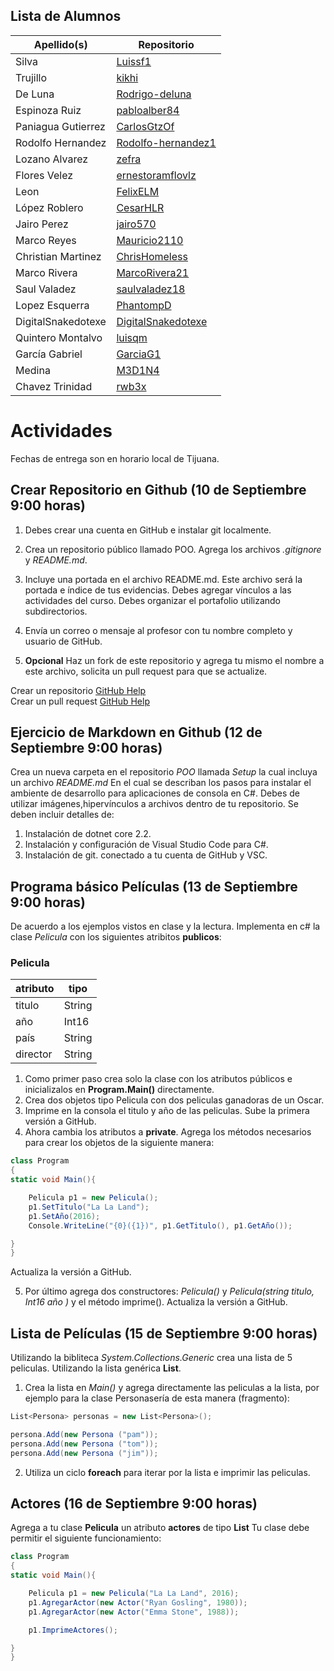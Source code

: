 

## Lista de Alumnos 

| Apellido(s)           | Repositorio                                |
| ----------------------|--------------------------------------------|
| Silva                 | [Luissf1](https://github.com/Luissf1/POO)  |
| Trujillo              | [kikhi](https://github.com/kikhi/POO)      |
| De Luna               | [Rodrigo-deluna](https://github.com/Rodrigo-deluna)|
| Espinoza Ruiz         | [pabloalber84](https://github.com/pabloalber84)|
| Paniagua  Gutierrez   | [CarlosGtzOf](https://github.com/CarlosGtzOf)|
| Rodolfo Hernandez     | [Rodolfo-hernandez1](https://github.com/Rodolfo-hernandez1/CursoOOP)  |
| Lozano Alvarez        | [zefra](https://github.com/zefra/p.oo)      |
| Flores Velez          | [ernestoramflovlz](https://github.com/ernestoramflovlz/Poo)|
| Leon                  | [FelixELM](https://github.com/FelixELM/POO)|
| López Roblero         | [CesarHLR](https://github.com/CesarHLR/POO)|
| Jairo Perez           | [jairo570](https://github.com/jairo570/POO)|
| Marco Reyes           | [Mauricio2110](https://github.com/Mauricio2110/Poo)|
| Christian Martinez    | [ChrisHomeless](https://github.com/ChrisHomeless/HomelessPOO)|
| Marco Rivera          | [MarcoRivera21](https://github.com/MarcoRivera21/Marco-Rivera/blob/master/README.md)|
| Saul Valadez          | [saulvaladez18](https://github.com/saulvaladez18/ShaggyPOO)|
| Lopez Esquerra        | [PhantompD](https://github.com/PhantompD/OOP)|
| DigitalSnakedotexe    | [DigitalSnakedotexe](https://github.com/DigitalSnakedotexe/POO)|
| Quintero Montalvo     | [luisqm](http://github.com/luisqm/POO)|
| García Gabriel        | [GarciaG1](https://github.com/GarciaG1/POO1)|
| Medina                | [M3D1N4](https://github.com/M3D1N4/Dorya-poo)|
| Chavez Trinidad       | [rwb3x](https://https://github.com/rwb3x/POO)| 


# Actividades 

Fechas de entrega son en horario local de Tijuana.

## Crear Repositorio en Github (10 de Septiembre 9:00 horas)

1. Debes crear una cuenta en GitHub e instalar git localmente.
2. Crea un repositorio público llamado POO. Agrega los archivos *.gitignore* y *README.md*.
3. Incluye una portada en el archivo README.md. Este archivo será la portada e índice de tus evidencias. Debes agregar vínculos a las actividades del curso. Debes organizar el portafolio utilizando subdirectorios.
4. Envía un correo o mensaje al profesor con tu nombre completo y usuario de GitHub.

5. **Opcional** Haz un fork de este repositorio y agrega tu mismo el nombre a este archivo, solicita un pull request para que se actualize.

Crear un repositorio  [GitHub Help](https://help.github.com/en/articles/create-a-repo)   
Crear un pull request [GitHub Help](https://help.github.com/en/articles/creating-a-pull-request-from-a-fork)


## Ejercicio de Markdown en Github (12 de Septiembre 9:00 horas)

Crea un nueva carpeta en el repositorio *POO* llamada *Setup* la cual incluya un archivo *README.md*   En el cual se describan los pasos para instalar el ambiente de desarrollo para aplicaciones de consola en C#. Debes de utilizar imágenes,hipervínculos a archivos dentro de tu repositorio. Se deben incluir detalles de:

1. Instalación de dotnet core 2.2.
2. Instalación y configuración de Visual Studio Code para C#.
3. Instalación de git. conectado a tu cuenta de GitHub y VSC.


## Programa básico Películas (13 de Septiembre 9:00 horas)

De acuerdo a los ejemplos vistos en clase y la lectura. Implementa en c# la clase *Pelicula*  con los siguientes atribitos **publicos**:


### Pelicula
| atributo             | tipo           |
| ---------------------|----------------|
| titulo               | String         |
| año                  | Int16          |
| país                 | String         |
| director             | String         |


1. Como primer paso crea solo la clase con los atributos públicos e inicializalos en **Program.Main()** directamente.
2. Crea dos objetos tipo Pelicula con dos peliculas ganadoras de un Oscar. 
3. Imprime en la consola el titulo y año de las peliculas. 
Sube la primera versión a GitHub.
4. Ahora cambia los atributos a **private**. Agrega los métodos necesarios para crear los objetos de la siguiente manera:

```csharp
class Program 
{
static void Main(){

    Pelicula p1 = new Pelicula();
    p1.SetTitulo("La La Land");
    p1.SetAño(2016); 
    Console.WriteLine("{0}({1})", p1.GetTitulo(), p1.GetAño());

}
} 
```
Actualiza la versión a GitHub.

5. Por último agrega dos constructores: *Pelicula()* y *Pelicula(string titulo, Int16 año )* y el método imprime().
Actualiza la versión a GitHub.

## Lista de Películas (15 de Septiembre 9:00 horas)

Utilizando la bibliteca *System.Collections.Generic* crea una lista de 5 peliculas. Utilizando la lista genérica **List<Pelicula>**.
1. Crea la lista en *Main()* y agrega directamente las peliculas a la lista, por ejemplo para la clase Personasería de esta manera (fragmento):

```csharp
List<Persona> personas = new List<Persona>();

persona.Add(new Persona ("pam"));
persona.Add(new Persona ("tom"));
persona.Add(new Persona ("jim"));

```
2. Utiliza un ciclo **foreach** para iterar por la lista e imprimir las peliculas.

## Actores (16 de Septiembre 9:00 horas)

Agrega a tu clase **Pelicula** un atributo **actores** de tipo **List<Actor>**
Tu clase debe permitir el siguiente funcionamiento:

```csharp
class Program 
{
static void Main(){

    Pelicula p1 = new Pelicula("La La Land", 2016);
    p1.AgregarActor(new Actor("Ryan Gosling", 1980));
    p1.AgregarActor(new Actor("Emma Stone", 1988));

    p1.ImprimeActores();

}
} 
```
